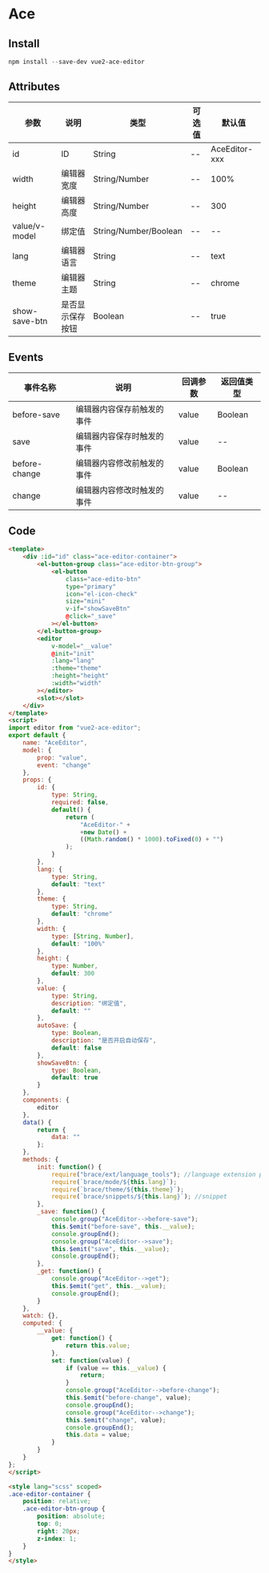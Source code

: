 # Ace

## Install

```powershell
npm install --save-dev vue2-ace-editor
```

## Attributes

| 参数			| 说明				| 类型					| 可选值| 默认值		|
| -------------	| --------			| ---------------------	| ---	| -------------	|
| id			| ID				| String				| --	| AceEditor-xxx	|
| width			| 编辑器宽度		| String/Number			| --	| 100%			|
| height		| 编辑器高度		| String/Number			| --	| 300			|
| value/v-model	| 绑定值			| String/Number/Boolean	| --	| --			|
| lang			| 编辑器语言		| String				| --	| text			|
| theme			| 编辑器主题		| String				| --	| chrome		|
| show-save-btn	| 是否显示保存按钮	| Boolean				| --	| true			|

## Events

| 事件名称          | 说明            | 回调参数  | 返回值类型   |
| ------------- | ------------- | ----- | ------- |
| before-save   | 编辑器内容保存前触发的事件 | value | Boolean |
| save          | 编辑器内容保存时触发的事件 | value | --      |
| before-change | 编辑器内容修改前触发的事件 | value | Boolean |
| change        | 编辑器内容修改时触发的事件 | value | --      |

## Code

```html
<template>
    <div :id="id" class="ace-editor-container">
        <el-button-group class="ace-editor-btn-group">
            <el-button
                class="ace-edito-btn"
                type="primary"
                icon="el-icon-check"
                size="mini"
                v-if="showSaveBtn"
                @click="_save"
            ></el-button>
        </el-button-group>
        <editor
            v-model="__value"
            @init="init"
            :lang="lang"
            :theme="theme"
            :height="height"
            :width="width"
        ></editor>
        <slot></slot>
    </div>
</template>
<script>
import editor from "vue2-ace-editor";
export default {
    name: "AceEditor",
    model: {
        prop: "value",
        event: "change"
    },
    props: {
        id: {
            type: String,
            required: false,
            default() {
                return (
                    "AceEditor-" +
                    +new Date() +
                    ((Math.random() * 1000).toFixed(0) + "")
                );
            }
        },
        lang: {
            type: String,
            default: "text"
        },
        theme: {
            type: String,
            default: "chrome"
        },
        width: {
            type: [String, Number],
            default: "100%"
        },
        height: {
            type: Number,
            default: 300
        },
        value: {
            type: String,
            description: "绑定值",
            default: ""
        },
        autoSave: {
            type: Boolean,
            description: "是否开启自动保存",
            default: false
        },
        showSaveBtn: {
            type: Boolean,
            default: true
        }
    },
    components: {
        editor
    },
    data() {
        return {
            data: ""
        };
    },
    methods: {
        init: function() {
            require("brace/ext/language_tools"); //language extension prerequsite...
            require(`brace/mode/${this.lang}`);
            require(`brace/theme/${this.theme}`);
            require(`brace/snippets/${this.lang}`); //snippet
        },
        _save: function() {
            console.group("AceEditor-->before-save");
            this.$emit("before-save", this.__value);
            console.groupEnd();
            console.group("AceEditor-->save");
            this.$emit("save", this.__value);
            console.groupEnd();
        },
        _get: function() {
            console.group("AceEditor-->get");
            this.$emit("get", this.__value);
            console.groupEnd();
        }
    },
    watch: {},
    computed: {
        __value: {
            get: function() {
                return this.value;
            },
            set: function(value) {
                if (value == this.__value) {
                    return;
                }
                console.group("AceEditor-->before-change");
                this.$emit("before-change", value);
                console.groupEnd();
                console.group("AceEditor-->change");
                this.$emit("change", value);
                console.groupEnd();
                this.data = value;
            }
        }
    }
};
</script>

<style lang="scss" scoped>
.ace-editor-container {
    position: relative;
    .ace-editor-btn-group {
        position: absolute;
        top: 0;
        right: 20px;
        z-index: 1;
    }
}
</style>
```
